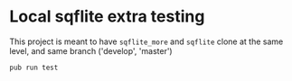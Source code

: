 # Local sqflite extra testing

This project is meant to have `sqflite_more` and `sqflite` clone at the same level, and same branch ('develop', 'master')

```bash
pub run test
```